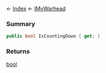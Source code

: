 ← [Index](Api-Index) ← [IMyWarhead](Sandbox.ModAPI.Ingame.IMyWarhead)

### Summary

```csharp
public bool IsCountingDown { get; }
```

### Returns

[bool](https://docs.microsoft.com/en-us/dotnet/api/system.boolean?view=netframework-4.6)

